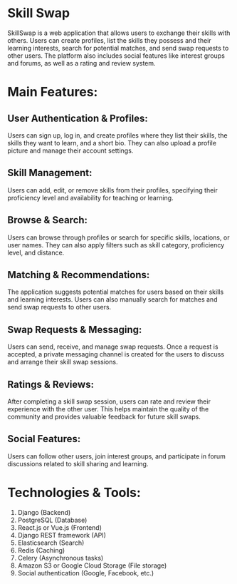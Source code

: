 # Skill Swap
 SkillSwap is a web application that allows users to exchange their skills with others. Users can create profiles, list the skills they possess and their learning interests, search for potential matches, and send swap requests to other users. The platform also includes social features like interest groups and forums, as well as a rating and review system.
# Main Features:

## User Authentication & Profiles: 
Users can sign up, log in, and create profiles where they list their skills, the skills they want to learn, and a short bio. They can also upload a profile picture and manage their account settings.

## Skill Management: 
Users can add, edit, or remove skills from their profiles, specifying their proficiency level and availability for teaching or learning.

## Browse & Search: 
Users can browse through profiles or search for specific skills, locations, or user names. They can also apply filters such as skill category, proficiency level, and distance.

## Matching & Recommendations: 
The application suggests potential matches for users based on their skills and learning interests. Users can also manually search for matches and send swap requests to other users.

## Swap Requests & Messaging: 
Users can send, receive, and manage swap requests. Once a request is accepted, a private messaging channel is created for the users to discuss and arrange their skill swap sessions.

## Ratings & Reviews: 
After completing a skill swap session, users can rate and review their experience with the other user. This helps maintain the quality of the community and provides valuable feedback for future skill swaps.

## Social Features: 
Users can follow other users, join interest groups, and participate in forum discussions related to skill sharing and learning.

# Technologies & Tools:

1. Django (Backend)
2. PostgreSQL (Database)
3. React.js or Vue.js (Frontend)
4. Django REST framework (API)
5. Elasticsearch (Search)
6. Redis (Caching)
7. Celery (Asynchronous tasks)
8. Amazon S3 or Google Cloud Storage (File storage)
9. Social authentication (Google, Facebook, etc.)